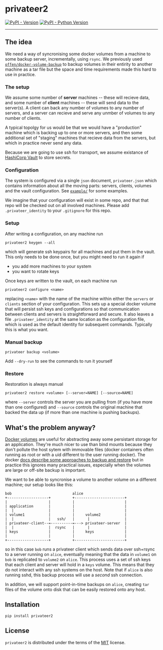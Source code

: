 # privateer2

[![PyPI - Version](https://img.shields.io/pypi/v/privateer2.svg)](https://pypi.org/project/privateer2)
[![PyPI - Python Version](https://img.shields.io/pypi/pyversions/privateer2.svg)](https://pypi.org/project/privateer2)

-----

## The idea

We need a way of syncronising some docker volumes from a machine to some backup server, incrementally, using `rsync`. We previously used [`offen/docker-volume-backup`](https://github.com/offen/docker-volume-backup) to backup volumes in their entirity to another machine as a tar file but the space and time requirements made this hard to use in practice.

### The setup

We assume some number of **server** machines -- these will recieve data, and some number of **client** machines -- these will send data to the server(s).  A client can back any number of volumes to any number of servers, and a server can recieve and serve any unmber of volumes to any number of clients.

A typical topolgy for us would be that we would have a "production" machine which is backing up to one or more servers, and then some additional set of "staging" machines that recieve data from the servers, but which in practice never send any data.

Because we are going to use ssh for transport, we assume existance of [HashiCorp Vault](https://www.vaultproject.io/) to store secrets.

### Configuration

The system is configured via a single `json` document, `privateer.json` which contains information about all the moving parts: servers, clients, volumes and the vault configuration. See [`example/`](example/) for some examples.

We imagine that your configuration will exist in some repo, and that that repo will be checked out on all involved machines. Please add `.privateer_identity` to your `.gitignore` for this repo.

### Setup

After writing a configuration, on any machine run

```
privateer2 keygen --all
```

which will generate ssh keypairs for all machines and put them in the vault. This only needs to be done once, but you might need to run it again if

* you add more machines to your system
* you want to rotate keys

Once keys are written to the vault, on each machine run

```
privateer2 configure <name>
```

replacing `<name>` with the name of the machine within either the `servers` or `clients` section of your configuration.  This sets up a special docker volume that will persist ssh keys and configurations so that communication between clients and servers is straightforward and secure.  It also leaves a file `.privateer_identity` at the same location as the configuration file, which is used as the default identity for subsequent commands. Typically this is what you want.

### Manual backup

```
privateer backup <volume>
```

Add `--dry-run` to see the commands to run it yourself

### Restore

Restoration is always manual

```
privateer2 restore <volume> [--server=NAME] [--source=NAME]
```

where `--server` controls the server you are pulling from (if you have more than one configured) and `--source` controls the original machine that backed the data up (if more than one machine is pushing backups).

## What's the problem anyway?

[Docker volumes](https://docs.docker.com/storage/volumes/) are useful for abstracting away some persistant storage  for an application. They're much nicer to use than bind mounts because they don't pollute the host sytem with immovable files (docker containers often running as root or with a uid different to the user running docker).  The docker [docs describe some approaches to backup and restore](https://docs.docker.com/storage/volumes/#back-up-restore-or-migrate-data-volumes) but in practice this ignores many practical issues, especially when the volumes are large or off-site backup is important.

We want to be able to syncronise a volume to another volume on a different machine; our setup looks like this:

```
bob                            alice
+-------------------+          +-----------------------+
|                   |          |                       |
| application       |          |                       |
|  |                |          |                       |
| volume1           |          |     volume2           |
|  |                |   ssh/   |      |                |
| privateer-client--=----------=---> privateer-server  |
|  |                |  rsync   |      |                |
| keys              |          |     keys              |
|                   |          |                       |
+-------------------+          +-----------------------+
```

so in this case `bob` runs a privateer client which sends data over ssh+rsync to a server running on `alice`, eventually meaning that the data in `volume1` on `bob` is replicated to `volume2` on `alice`.  This process uses a set of ssh keys that each client and server will hold in a `keys` volume.  This means that they do not interact with any ssh systems on the host.  Note that if `alice` is also running sshd, this backup process will use a *second* ssh connection.

In addition, we will support point-in-time backups on `alice`, creating `tar` files of the volume onto disk that can be easily restored onto any host.

## Installation

```console
pip install privateer2
```

## License

`privateer2` is distributed under the terms of the [MIT](https://spdx.org/licenses/MIT.html) license.
